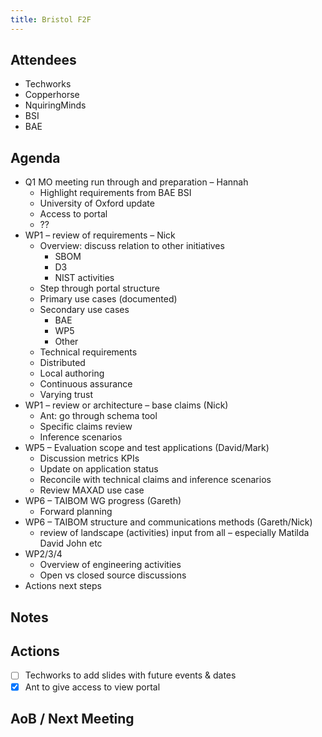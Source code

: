 ```yaml
---
title: Bristol F2F
---
```


## Attendees
- Techworks
- Copperhorse
- NquiringMinds
- BSI
- BAE


## Agenda
- Q1 MO meeting run through and preparation – Hannah
    - Highlight requirements from BAE BSI
    - University of Oxford update
    - Access to portal
    - ??
- WP1 – review of requirements – Nick
    - Overview: discuss relation to other initiatives
        - SBOM
        - D3
        - NIST activities
    - Step through portal structure
    - Primary use cases (documented)
    - Secondary use cases
        - BAE
        - WP5
        - Other
    - Technical requirements
    - Distributed
    - Local authoring
    - Continuous assurance
    - Varying trust
- WP1 – review or architecture – base claims (Nick)
    - Ant: go through schema tool
    - Specific claims review
    - Inference scenarios
- WP5 – Evaluation scope and test applications (David/Mark)
    - Discussion metrics KPIs
    - Update on application status
    - Reconcile with technical claims and inference scenarios
    - Review MAXAD use case
- WP6 – TAIBOM WG  progress (Gareth)
    - Forward planning
- WP6 – TAIBOM structure and communications methods  (Gareth/Nick)
    - review of landscape (activities) input from all – especially Matilda David John etc
- WP2/3/4
    - Overview of engineering activities
    - Open vs closed source discussions
- Actions next steps 

## Notes



## Actions

- [ ] Techworks to add slides with future events & dates
- [x] Ant to give access to view portal

## AoB / Next Meeting